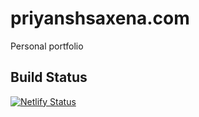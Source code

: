 # priyanshsaxena.com
Personal portfolio

## Build Status
[![Netlify Status](https://api.netlify.com/api/v1/badges/2cebd931-16ce-4b69-98f3-d216b5770fe8/deploy-status)](https://app.netlify.com/sites/modest-poincare-22653c/deploys)
